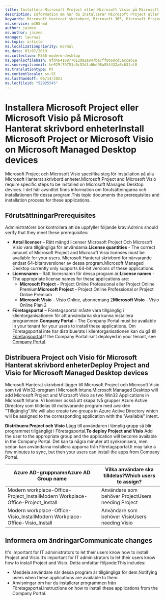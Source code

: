 ```yaml
---
title: Installera Microsoft Project eller Microsoft Visio på Microsoft Hanterat skrivbord enheter
description: Information om hur du installerar Microsoft Project eller Microsoft Visio på Microsoft Hanterat skrivbord enheter
keywords: Microsoft Hanterat skrivbord, Microsoft 365, Microsoft Project, Microsoft Visio
ms.service: m365-md
author: jaimeo
ms.author: jaimeo
manager: laurawi
ms.topic: article
ms.localizationpriority: normal
ms.date: 03/07/2019
ms.collection: M365-modern-desktop
ms.openlocfilehash: 9fd46410877012d92e847ba7ff8b60cd5acceb1e
ms.sourcegitcommit: be929f79751c0c52dfa6bd98a854432a0c63faf0
ms.translationtype: MT
ms.contentlocale: sv-SE
ms.lasthandoff: 06/14/2021
ms.locfileid: "52925545"
---
```

# <a name="install-microsoft-project-or-microsoft-visio-on-microsoft-managed-desktop-devices"></a><span data-ttu-id="21bc5-104">Installera Microsoft Project eller Microsoft Visio på Microsoft Hanterat skrivbord enheter</span><span class="sxs-lookup"><span data-stu-id="21bc5-104">Install Microsoft Project or Microsoft Visio on Microsoft Managed Desktop devices</span></span>

<span data-ttu-id="21bc5-105">Microsoft Project och Microsoft Visio specifika steg för installation på alla Microsoft Hanterat skrivbord enheter.</span><span class="sxs-lookup"><span data-stu-id="21bc5-105">Microsoft Project and Microsoft Visio require specific steps to be installed on Microsoft Managed Desktop devices.</span></span> <span data-ttu-id="21bc5-106">I det här avsnittet finns information om förutsättningarna och installationen för dessa program.</span><span class="sxs-lookup"><span data-stu-id="21bc5-106">This topic documents the prerequisites and installation process for these applications.</span></span>

## <a name="prerequisites"></a><span data-ttu-id="21bc5-107">Förutsättningar</span><span class="sxs-lookup"><span data-stu-id="21bc5-107">Prerequisites</span></span>

<span data-ttu-id="21bc5-108">Administratörer bör kontrollera att de uppfyller följande krav:</span><span class="sxs-lookup"><span data-stu-id="21bc5-108">Admins should verify that they meet these prerequisites:</span></span>
- <span data-ttu-id="21bc5-109">**Antal licenser** – Rätt mängd licenser Microsoft Project Och Microsoft Visio vara tillgängliga för användarna.</span><span class="sxs-lookup"><span data-stu-id="21bc5-109">**License quantities** - The correct amount of Microsoft Project and Microsoft Visio licenses must be available for your users.</span></span> <span data-ttu-id="21bc5-110">Microsoft Hanterat skrivbord för närvarande endast 64-bitarsversioner av dessa program.</span><span class="sxs-lookup"><span data-stu-id="21bc5-110">Microsoft Managed Desktop currently only supports 64-bit versions of these applications.</span></span> 
- <span data-ttu-id="21bc5-111">**Licensnamn** – Rätt licensnamn för dessa program är:</span><span class="sxs-lookup"><span data-stu-id="21bc5-111">**License names** - The appropriate license names for these applications are:</span></span>
    - <span data-ttu-id="21bc5-112">**Microsoft Project** – Project Online Professional eller Project Online Premium</span><span class="sxs-lookup"><span data-stu-id="21bc5-112">**Microsoft Project** - Project Online Professional or Project Online Premium</span></span>
    - <span data-ttu-id="21bc5-113">**Microsoft Visio** – Visio Online, abonnemang 2</span><span class="sxs-lookup"><span data-stu-id="21bc5-113">**Microsoft Visio** - Visio Online Plan 2</span></span>
- <span data-ttu-id="21bc5-114">**Företagsportal** – Företagsportal måste vara tillgänglig i klientorganisationen för att användarna ska kunna installera programmen.</span><span class="sxs-lookup"><span data-stu-id="21bc5-114">**Company Portal** -  The Company Portal must be available in your tenant for your users to install these applications.</span></span> <span data-ttu-id="21bc5-115">Om Företagsportal inte har distribuerats i klientorganisationen kan du gå till [Företagsportal](company-portal.md).</span><span class="sxs-lookup"><span data-stu-id="21bc5-115">If the Company Portal isn’t deployed in your tenant, see [Company Portal](company-portal.md).</span></span>

## <a name="deploy-project-and-visio-for-microsoft-managed-desktop-devices"></a><span data-ttu-id="21bc5-116">Distribuera Project och Visio för Microsoft Hanterat skrivbord enheter</span><span class="sxs-lookup"><span data-stu-id="21bc5-116">Deploy Project and Visio for Microsoft Managed Desktop devices</span></span>
<span data-ttu-id="21bc5-117">Microsoft Hanterat skrivbord lägger till Microsoft Project och Microsoft Visio som två Win32-program i Microsoft Intune.</span><span class="sxs-lookup"><span data-stu-id="21bc5-117">Microsoft Managed Desktop will add Microsoft Project and Microsoft Visio as two Win32 Applications in Microsoft Intune.</span></span> <span data-ttu-id="21bc5-118">Vi kommer också att skapa två grupper Azure Active Directory som tilldelas till motsvarande program med avsikten "Tillgänglig".</span><span class="sxs-lookup"><span data-stu-id="21bc5-118">We will also create two groups in Azure Active Directory which will be assigned to the corresponding application with the "Available" intent.</span></span> 

<span data-ttu-id="21bc5-119">**Distribuera Project och Visio** Lägg till användaren i lämplig grupp så blir programmet tillgängligt i Företagsportal.</span><span class="sxs-lookup"><span data-stu-id="21bc5-119">**To deploy Project and Visio** Add the user to the appropriate group and the application will become available in the Company Portal.</span></span> <span data-ttu-id="21bc5-120">Det kan ta några minuter att synkronisera, men sedan kan användarna installera apparna från Företagsportal.</span><span class="sxs-lookup"><span data-stu-id="21bc5-120">It may take a few minutes to sync, but then your users can install the apps from Company Portal.</span></span> 

<span data-ttu-id="21bc5-121">Azure AD-gruppnamn</span><span class="sxs-lookup"><span data-stu-id="21bc5-121">Azure AD Group name</span></span> | <span data-ttu-id="21bc5-122">Vilka användare ska tilldelas?</span><span class="sxs-lookup"><span data-stu-id="21bc5-122">Which users to assign?</span></span>   
 --- | ---
<span data-ttu-id="21bc5-123">Modern workplace-Office-Project_Install</span><span class="sxs-lookup"><span data-stu-id="21bc5-123">Modern Workplace-Office-Project_Install</span></span> | <span data-ttu-id="21bc5-124">Användare som behöver Project</span><span class="sxs-lookup"><span data-stu-id="21bc5-124">Users needing Project</span></span>
<span data-ttu-id="21bc5-125">Modern workplace-Office-Visio_Install</span><span class="sxs-lookup"><span data-stu-id="21bc5-125">Modern Workplace-Office-Visio_Install</span></span> | <span data-ttu-id="21bc5-126">Användare som behöver Visio</span><span class="sxs-lookup"><span data-stu-id="21bc5-126">Users needing Visio</span></span>

## <a name="communicate-changes"></a><span data-ttu-id="21bc5-127">Informera om ändringar</span><span class="sxs-lookup"><span data-stu-id="21bc5-127">Communicate changes</span></span>
<span data-ttu-id="21bc5-128">It's important for IT administrators to let their users know how to install Project and Visio.</span><span class="sxs-lookup"><span data-stu-id="21bc5-128">It’s important for IT administrators to let their users know how to install Project and Visio.</span></span> <span data-ttu-id="21bc5-129">Detta omfattar följande:</span><span class="sxs-lookup"><span data-stu-id="21bc5-129">This includes:</span></span> 
- <span data-ttu-id="21bc5-130">Meddela användare när dessa program är tillgängliga för dem.</span><span class="sxs-lookup"><span data-stu-id="21bc5-130">Notifying users when these applications are available to them.</span></span> 
- <span data-ttu-id="21bc5-131">Anvisningar om hur du installerar programmen från Företagsportal.</span><span class="sxs-lookup"><span data-stu-id="21bc5-131">Instructions on how to install these applications from the Company Portal.</span></span>
